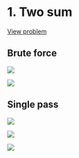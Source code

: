 # 1. Two sum

[View problem](https://leetcode.com/problems/two-sum/)

## Brute force

![](https://github.com/hendraanggrian/leetcode-playground/raw/assets/problems/two-sum/figure1_1.svg)

![](https://github.com/hendraanggrian/leetcode-playground/raw/assets/problems/two-sum/figure1_2.svg)

## Single pass

![](https://github.com/hendraanggrian/leetcode-playground/raw/assets/problems/two-sum/figure2_1.svg)

![](https://github.com/hendraanggrian/leetcode-playground/raw/assets/problems/two-sum/figure2_2.svg)

![](https://github.com/hendraanggrian/leetcode-playground/raw/assets/problems/two-sum/figure2_3.svg)
